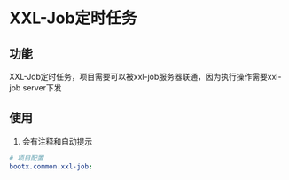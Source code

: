 # XXL-Job定时任务

## 功能
XXL-Job定时任务，项目需要可以被xxl-job服务器联通，因为执行操作需要xxl-job server下发

## 使用
1. 会有注释和自动提示
```yaml
# 项目配置
bootx.common.xxl-job:
```